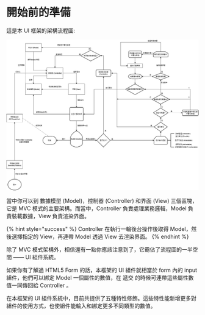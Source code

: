 # 開始前的準備

這是本 UI 框架的架構流程圖:

![](<.gitbook/assets/ELDependenci-MVC (1).jpg>)

當中你可以到 數據模型 (Model)，控制器 (Controller) 和界面 (View) 三個區塊，它是 MVC 模式的主要架構。而當中，Controller 負責處理業務邏輯，Model 負責裝載數據，View 負責渲染界面。

{% hint style="success" %}
Controller 在執行一輪後台操作後取得 Model，然後選擇指定的 View，再連帶 Model 透過 View 去渲染界面。
{% endhint %}

除了 MVC 模式架構外，相信還有一點你應該注意到了，它霸佔了流程圖的一半空間 —— UI 組件系統。

如果你有了解過 HTML5 Form 的話，本框架的 UI 組件就相當於 form 內的 input 組件，他們可以綁定 Model 一個屬性的數值，在 遞交 的時候可連帶這些屬性數值一同傳回給 Controller 。

在本框架的 UI 組件系統中，目前共提供了五種特性修飾。這些特性能新增更多對組件的使用方式，也使組件能輸入和綁定更多不同類型的數值。
